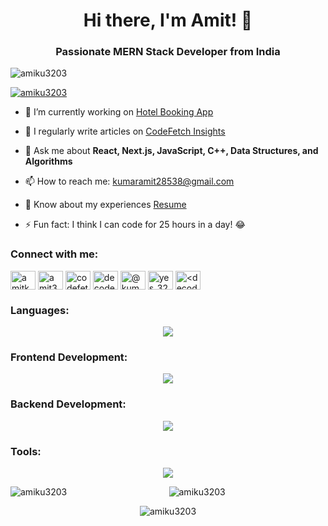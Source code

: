 

<h1 align="center">Hi there, I'm Amit! 👋</h1>
<h3 align="center">Passionate MERN Stack Developer from India</h3>

<p align="left">
  <img src="https://komarev.com/ghpvc/?username=amiku3203&label=Profile%20views&color=0e75b6&style=flat" alt="amiku3203" />
</p>

<p align="left">
  <a href="https://github.com/ryo-ma/github-profile-trophy"><img src="https://github-profile-trophy.vercel.app/?username=amiku3203" alt="amiku3203" /></a>
</p>

- 🔭 I’m currently working on [Hotel Booking App](https://merntestf.onrender.com)

- 📝 I regularly write articles on [CodeFetch Insights](https://codefetch-inshights-amit.vercel.app/)

- 💬 Ask me about **React, Next.js, JavaScript, C++, Data Structures, and Algorithms**

- 📫 How to reach me: [kumaramit28538@gmail.com](mailto:kumaramit28538@gmail.com)

- 📄 Know about my experiences [Resume](https://drive.google.com/file/d/1kv-DO1DVUe0AdQEBVgw7J6oR22F91ztE/view)

- ⚡ Fun fact: I think I can code for 25 hours in a day! 😂

<h3 align="left">Connect with me:</h3>
<p align="left">
  <a href="https://twitter.com/amitkum64319061" target="blank"><img align="center" src="https://raw.githubusercontent.com/rahuldkjain/github-profile-readme-generator/master/src/images/icons/Social/twitter.svg" alt="amitkum64319061" height="30" width="40" /></a>
  <a href="https://linkedin.com/in/amit3203" target="blank"><img align="center" src="https://raw.githubusercontent.com/rahuldkjain/github-profile-readme-generator/master/src/images/icons/Social/linked-in-alt.svg" alt="amit3203" height="30" width="40" /></a>
  <a href="https://www.youtube.com/c/codefetch" target="blank"><img align="center" src="https://raw.githubusercontent.com/rahuldkjain/github-profile-readme-generator/master/src/images/icons/Social/youtube.svg" alt="codefetch" height="30" width="40" /></a>
  <a href="https://www.codechef.com/users/decoder_3203" target="blank"><img align="center" src="https://cdn.jsdelivr.net/npm/simple-icons@3.1.0/icons/codechef.svg" alt="decoder_3203" height="30" width="40" /></a>
  <a href="https://www.hackerrank.com/@kumaramit28538" target="blank"><img align="center" src="https://raw.githubusercontent.com/rahuldkjain/github-profile-readme-generator/master/src/images/icons/Social/hackerrank.svg" alt="@kumaramit28538" height="30" width="40" /></a>
  <a href="https://www.leetcode.com/yes_3203" target="blank"><img align="center" src="https://raw.githubusercontent.com/rahuldkjain/github-profile-readme-generator/master/src/images/icons/Social/leet-code.svg" alt="yes_3203" height="30" width="40" /></a>
  <a href="https://auth.geeksforgeeks.org/user/<decoder_3203>/profile" target="blank"><img align="center" src="https://raw.githubusercontent.com/rahuldkjain/github-profile-readme-generator/master/src/images/icons/Social/geeks-for-geeks.svg" alt="<decoder_3203>/profile" height="30" width="40" /></a>
</p>

 <h3 align="left">Languages:</h3>
<p align="center">
  <a href="https://skillicons.dev">
    <img src="https://skillicons.dev/icons?i=c,cpp,java,javascript,typescript,html,css,saas" />
  </a>
</p>

<h3 align="left">Frontend Development:</h3>
<p align="center">
  <a href="https://skillicons.dev">
    <img src="https://skillicons.dev/icons?i=react,bootstrap,redux,tailwind" />
  </a>
</p>

<h3 align="left">Backend Development:</h3>
<p align="center">
  <a href="https://skillicons.dev">
    <img src="https://skillicons.dev/icons?i=nodejs,express,mongodb,nextjs,mysql,firebase" />
  </a>
</p>

<h3 align="left">Tools:</h3>
<p align="center">
  <a href="https://skillicons.dev">
    <img src="https://skillicons.dev/icons?i=git,vscode" />
  </a>
</p>


<!-- Display GitHub stats in a cool way -->
<p align="center">
  <img align="left" src="https://github-readme-stats.vercel.app/api/top-langs?username=amiku3203&show_icons=true&locale=en&layout=compact" alt="amiku3203" />
</p>

<p align="center">
  <img align="center" src="https://github-readme-stats.vercel.app/api?username=amiku3203&show_icons=true&locale=en" alt="amiku3203" />
</p>

<p align="center">
  <img align="center" src="https://github-readme-streak-stats.herokuapp.com/?user=amiku3203&" alt="amiku3203" />
</p>
